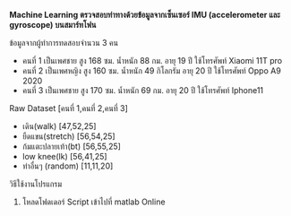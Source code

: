 <b>Machine Learning ตรวจสอบท่าทางด้วยข้อมูลจากเซ็นเซอร์ IMU (accelerometer และ gyroscope) บนสมาร์ทโฟน</b>

ข้อมูลจากผู้ทำการทดสอบจำนวน 3 คน
- คนที่ 1 เป็นเพศชาย สูง 168 ซม. น้ำหนัก 88 กม. อายุ 19 ปี ใช้โทรศัพท์ Xiaomi 11T pro
- คนที่ 2 เป็นเพศหญิง สูง 160 ซม. น้ำหนัก 49 กิโลกรัม อายุ 20 ปี ใช้โทรศัพท์ Oppo A9 2020
- คนที่ 3 เป็นเพศชาย สูง 170 ซม. น้ำหนัก 69 กม. อายุ 20 ปี ใช้โทรศัพท์ Iphone11

Raw Dataset [คนที่ 1,คนที่ 2,คนที่ 3]
- เดิน(walk)           [47,52,25]
- ยืดแขน(stretch)     [56,54,25]
- ก้มแตะปลายเท้า(bt)   [56,55,25]
- low knee(lk)       [56,41,25]
- ท่าอื่นๆ (random)     [11,11,20]

วิธีใช้งานโปรแกรม
1. โหลดโฟดเดอร์ Script เข้าไปที่ matlab Online
